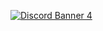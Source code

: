 [![Discord Banner 4](https://discordapp.com/api/guilds/473256784954392608/widget.png?style=banner4)](https://discordapp.com/invite/fqsmZK6
)
